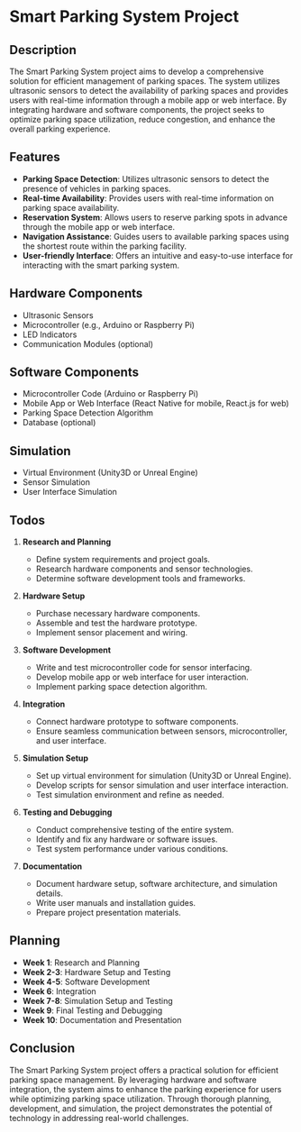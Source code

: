 # Smart Parking System Project

## Description
The Smart Parking System project aims to develop a comprehensive solution for efficient management of parking spaces. The system utilizes ultrasonic sensors to detect the availability of parking spaces and provides users with real-time information through a mobile app or web interface. By integrating hardware and software components, the project seeks to optimize parking space utilization, reduce congestion, and enhance the overall parking experience.

## Features
- **Parking Space Detection**: Utilizes ultrasonic sensors to detect the presence of vehicles in parking spaces.
- **Real-time Availability**: Provides users with real-time information on parking space availability.
- **Reservation System**: Allows users to reserve parking spots in advance through the mobile app or web interface.
- **Navigation Assistance**: Guides users to available parking spaces using the shortest route within the parking facility.
- **User-friendly Interface**: Offers an intuitive and easy-to-use interface for interacting with the smart parking system.

## Hardware Components
- Ultrasonic Sensors
- Microcontroller (e.g., Arduino or Raspberry Pi)
- LED Indicators
- Communication Modules (optional)

## Software Components
- Microcontroller Code (Arduino or Raspberry Pi)
- Mobile App or Web Interface (React Native for mobile, React.js for web)
- Parking Space Detection Algorithm
- Database (optional)

## Simulation
- Virtual Environment (Unity3D or Unreal Engine)
- Sensor Simulation
- User Interface Simulation

## Todos
1. **Research and Planning**
   - Define system requirements and project goals.
   - Research hardware components and sensor technologies.
   - Determine software development tools and frameworks.

2. **Hardware Setup**
   - Purchase necessary hardware components.
   - Assemble and test the hardware prototype.
   - Implement sensor placement and wiring.

3. **Software Development**
   - Write and test microcontroller code for sensor interfacing.
   - Develop mobile app or web interface for user interaction.
   - Implement parking space detection algorithm.

4. **Integration**
   - Connect hardware prototype to software components.
   - Ensure seamless communication between sensors, microcontroller, and user interface.

5. **Simulation Setup**
   - Set up virtual environment for simulation (Unity3D or Unreal Engine).
   - Develop scripts for sensor simulation and user interface interaction.
   - Test simulation environment and refine as needed.

6. **Testing and Debugging**
   - Conduct comprehensive testing of the entire system.
   - Identify and fix any hardware or software issues.
   - Test system performance under various conditions.

7. **Documentation**
   - Document hardware setup, software architecture, and simulation details.
   - Write user manuals and installation guides.
   - Prepare project presentation materials.

## Planning
- **Week 1**: Research and Planning
- **Week 2-3**: Hardware Setup and Testing
- **Week 4-5**: Software Development
- **Week 6**: Integration
- **Week 7-8**: Simulation Setup and Testing
- **Week 9**: Final Testing and Debugging
- **Week 10**: Documentation and Presentation

## Conclusion
The Smart Parking System project offers a practical solution for efficient parking space management. By leveraging hardware and software integration, the system aims to enhance the parking experience for users while optimizing parking space utilization. Through thorough planning, development, and simulation, the project demonstrates the potential of technology in addressing real-world challenges.

